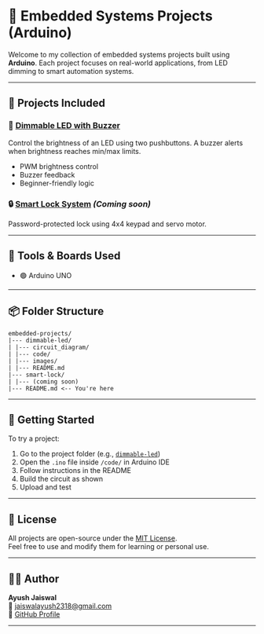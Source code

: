 # 🔧 Embedded Systems Projects (Arduino)

Welcome to my collection of embedded systems projects built using **Arduino**. Each project focuses on real-world applications, from LED dimming to smart automation systems.

---

## 📁 Projects Included

### 🔆 [Dimmable LED with Buzzer](dimmable-led/)
Control the brightness of an LED using two pushbuttons. A buzzer alerts when brightness reaches min/max limits.
- PWM brightness control
- Buzzer feedback
- Beginner-friendly logic

### 🔒 [Smart Lock System](smart-lock/) *(Coming soon)*
Password-protected lock using 4x4 keypad and servo motor.

---

## 🧰 Tools & Boards Used

- 🟢 Arduino UNO

---

## 📦 Folder Structure

    embedded-projects/
    |--- dimmable-led/
    | |--- circuit_diagram/
    | |--- code/
    | |--- images/
    | |--- README.md
    |--- smart-lock/
    | |--- (coming soon)
    |--- README.md <-- You're here


---

## 🚀 Getting Started

To try a project:

1. Go to the project folder (e.g., [`dimmable-led`](dimmable-led/))
2. Open the `.ino` file inside `/code/` in Arduino IDE
3. Follow instructions in the README
4. Build the circuit as shown
5. Upload and test

---

## 📜 License

All projects are open-source under the [MIT License](LICENSE).  
Feel free to use and modify them for learning or personal use.

---

## 👨‍💻 Author

**Ayush Jaiswal**  
📧 jaiswalayush2318@gmail.com  
🔗 [GitHub Profile](https://github.com/AyushJaiswal0)

---
